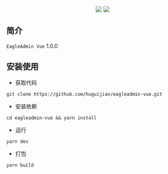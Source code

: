 <p align="center">
  <img src="https://svg.hamm.cn/badge.svg?key=License&value=MIT" />
  <img src="https://svg.hamm.cn/badge.svg?key=Version&value=1.0.0" />
</p>

## 简介

`EagleAdmin Vue` 1.0.0

## 安装使用

- 获取代码

```
git clone https://github.com/huguijian/eagleadmin-vue.git
```

- 安装依赖

```
cd eagleadmin-vue && yarn install
```

- 运行

```
yarn dev
```

- 打包

```
yarn build
```

